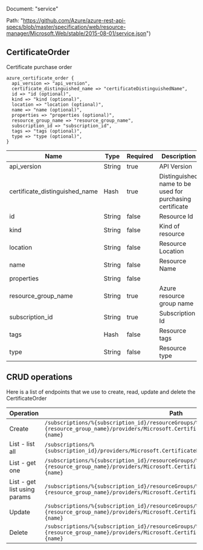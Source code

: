 Document: "service"


Path: "https://github.com/Azure/azure-rest-api-specs/blob/master/specification/web/resource-manager/Microsoft.Web/stable/2015-08-01/service.json")

## CertificateOrder

Certificate purchase order

```puppet
azure_certificate_order {
  api_version => "api_version",
  certificate_distinguished_name => "certificateDistinguishedName",
  id => "id (optional)",
  kind => "kind (optional)",
  location => "location (optional)",
  name => "name (optional)",
  properties => "properties (optional)",
  resource_group_name => "resource_group_name",
  subscription_id => "subscription_id",
  tags => "tags (optional)",
  type => "type (optional)",
}
```

| Name        | Type           | Required       | Description       |
| ------------- | ------------- | ------------- | ------------- |
|api_version | String | true | API Version |
|certificate_distinguished_name | Hash | true | Distinguished name to be used for purchasing certificate |
|id | String | false | Resource Id |
|kind | String | false | Kind of resource |
|location | String | false | Resource Location |
|name | String | false | Resource Name |
|properties | String | false |  |
|resource_group_name | String | true | Azure resource group name |
|subscription_id | String | true | Subscription Id |
|tags | Hash | false | Resource tags |
|type | String | false | Resource type |



## CRUD operations

Here is a list of endpoints that we use to create, read, update and delete the CertificateOrder

| Operation | Path | Verb | Description | OperationID |
| ------------- | ------------- | ------------- | ------------- | ------------- |
|Create|`/subscriptions/%{subscription_id}/resourceGroups/%{resource_group_name}/providers/Microsoft.CertificateRegistration/certificateOrders/%{name}`|Put||CertificateOrders_CreateOrUpdateCertificateOrder|
|List - list all|`/subscriptions/%{subscription_id}/providers/Microsoft.CertificateRegistration/certificateOrders`|Get||GlobalCertificateOrder_GetAllCertificateOrders|
|List - get one|`/subscriptions/%{subscription_id}/resourceGroups/%{resource_group_name}/providers/Microsoft.CertificateRegistration/certificateOrders/%{name}`|Get||CertificateOrders_GetCertificateOrder|
|List - get list using params|`/subscriptions/%{subscription_id}/resourceGroups/%{resource_group_name}/providers/Microsoft.CertificateRegistration/certificateOrders`|Get||CertificateOrders_GetCertificateOrders|
|Update|`/subscriptions/%{subscription_id}/resourceGroups/%{resource_group_name}/providers/Microsoft.CertificateRegistration/certificateOrders/%{name}`|Put||CertificateOrders_CreateOrUpdateCertificateOrder|
|Delete|`/subscriptions/%{subscription_id}/resourceGroups/%{resource_group_name}/providers/Microsoft.CertificateRegistration/certificateOrders/%{name}`|Delete||CertificateOrders_DeleteCertificateOrder|
